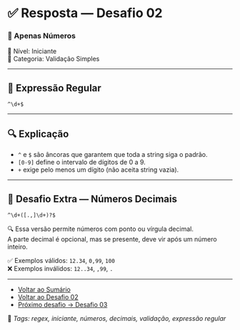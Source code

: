 # ✅ Resposta — Desafio 02

### 🧩 Apenas Números  
🔹 Nível: Iniciante  
🔹 Categoria: Validação Simples

---

## 🧪 Expressão Regular

```regex
^\d+$
```

---

## 🔍 Explicação

- `^` e `$` são âncoras que garantem que toda a string siga o padrão.  
- `[0-9]` define o intervalo de dígitos de 0 a 9.  
- `+` exige pelo menos um dígito (não aceita string vazia).

---

## 🧠 Desafio Extra — Números Decimais

```regex
^\d+([.,]\d+)?$
```

🔍 Essa versão permite números com ponto ou vírgula decimal.  
A parte decimal é opcional, mas se presente, deve vir após um número inteiro.

✅ Exemplos válidos: `12.34`, `0,99`, `100`  
❌ Exemplos inválidos: `12..34`, `,99`, `.`

---

- [Voltar ao Sumário](../SUMARIO.md)  
- [Voltar ao Desafio 02](../desafios/desafio_02.md)  
- [Próximo desafio → Desafio 03](../desafios/desafio_03.md)

🔖 _Tags: regex, iniciante, números, decimais, validação, expressão regular_
